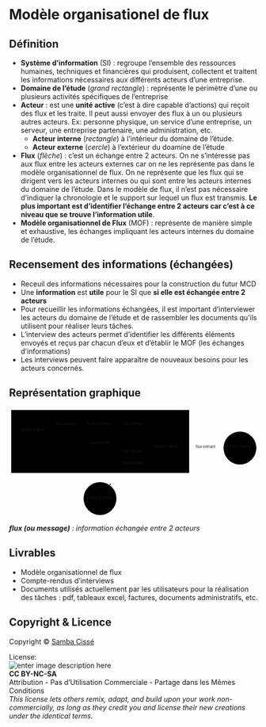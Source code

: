 <!DOCTYPE html>
<html>

<head>
  <meta charset="utf-8">
  <meta name="viewport" content="width=device-width, initial-scale=1.0">
  <title>modele-org-flux.md</title>
  <link rel="stylesheet" href="https://stackedit.io/style.css" />
</head>

<body class="stackedit">
  <div class="stackedit__html"><h1 id="modèle-organisationel-de-flux">Modèle organisationel de flux</h1>
<h2 id="définition">Définition</h2>
<ul>
<li><strong>Système d’information</strong> (SI) : regroupe l’ensemble des ressources humaines, techniques et financières qui produisent, collectent et traitent les informations nécessaires aux différents acteurs d’une entreprise.</li>
<li><strong>Domaine de l’étude</strong> (<em>grand rectangle</em>) : représente le périmètre d’une ou plusieurs activités spécifiques de l’entreprise</li>
<li><strong>Acteur</strong> : est une <strong>unité active</strong> (c’est à dire capable d’actions) qui reçoit des flux et les traite. Il peut aussi envoyer des flux à un ou plusieurs autres acteurs. Ex: personne physique, un service d’une entreprise, un serveur, une entreprise partenaire, une administration, etc.
<ul>
<li><strong>Acteur interne</strong> (<em>rectangle</em>) à l’intérieur du domaine de l’étude.</li>
<li><strong>Acteur externe</strong> (<em>cercle</em>) à l’extérieur du doamine de l’étude</li>
</ul>
</li>
<li><strong>Flux</strong> (<em>flèche</em>) : c’est un échange entre 2 acteurs. On ne s’intéresse pas aux flux entre les acteurs externes car on ne les représente pas dans le modèle organisationnel de flux. On ne représente que les flux qui se dirigent vers les acteurs internes ou qui sont entre les acteurs internes du domaine de l’étude. Dans le modèle de flux, il n’est pas nécessaire d’indiquer la chronologie et le support sur lequel un flux est transmis. <strong>Le plus important est d’identifier l’échange entre 2 acteurs car c’est à ce niveau que se trouve l’information utile</strong>.</li>
<li><strong>Modèle organisationnel de Flux</strong> (MOF) : représente de manière simple et exhaustive, les échanges impliquant les acteurs internes du domaine de l’étude.</li>
</ul>
<h2 id="recensement-des-informations-échangées">Recensement des informations (échangées)</h2>
<ul>
<li>Receuil des informations nécessaires pour la construction du futur MCD</li>
<li>Une <strong>information</strong> est <strong>utile</strong> pour le SI que <strong>si elle est échangée entre 2 acteurs</strong></li>
<li>Pour recueillir les informations échangées, il est important d’interviewer les acteurs du domaine de l’étude et de rassembler les documents qu’ils utilisent pour réaliser leurs tâches.</li>
<li>L’interview des acteurs permet d’identifier les différents éléments envoyés et reçus par chacun d’eux et d’établir le MOF (les échanges d’informations)</li>
<li>Les interviews peuvent faire apparaître de nouveaux besoins pour les acteurs concernés.</li>
</ul>
<h2 id="représentation-graphique">Représentation graphique</h2>
<div class="mermaid"><svg xmlns="http://www.w3.org/2000/svg" id="mermaid-svg-cFQ4nVkvDGmtmgea" width="100%" style="max-width: 955.671875px;" viewBox="0 0 955.671875 418.015625"><g transform="translate(-12, -12)"><g class="output"><g class="clusters"><g class="cluster" id="subGraph0" transform="translate(361.015625,140.5)" style="opacity: 1;"><rect width="682.03125" height="241" x="-341.015625" y="-120.5"></rect><g class="label"><g transform="translate(0,0)"><foreignObject width="0" height="0"><div xmlns="http://www.w3.org/1999/xhtml" style="display: inline-block; white-space: nowrap;"></div></foreignObject></g></g><text x="0" y="-106.5" fill="black" stroke="none" id="mermaid-svg-cFQ4nVkvDGmtmgeaText" style="text-anchor: middle;">Domaine de l'étude</text></g></g><g class="edgePaths"><g class="edgePath" style="opacity: 1;"><path class="path" d="M833.65625,165.5L767.84375,165.5L702.03125,165.5L677.03125,165.5" marker-end="url(#arrowhead163)" style="fill:none"></path><defs><marker id="arrowhead163" viewBox="0 0 10 10" refX="9" refY="5" markerUnits="strokeWidth" markerWidth="8" markerHeight="6" orient="auto"><path d="M 0 0 L 10 5 L 0 10 z" class="arrowheadPath" style="stroke-width: 1; stroke-dasharray: 1, 0;"></path></marker></defs></g><g class="edgePath" style="opacity: 1;"><path class="path" d="M582.7075446428571,142.5L489.234375,78L421.40625,78" marker-end="url(#arrowhead164)" style="fill:none"></path><defs><marker id="arrowhead164" viewBox="0 0 10 10" refX="9" refY="5" markerUnits="strokeWidth" markerWidth="8" markerHeight="6" orient="auto"><path d="M 0 0 L 10 5 L 0 10 z" class="arrowheadPath" style="stroke-width: 1; stroke-dasharray: 1, 0;"></path></marker></defs></g><g class="edgePath" style="opacity: 1;"><path class="path" d="M299.421875,78L232.1953125,78L166.984375,89.88442491023895" marker-end="url(#arrowhead165)" style="fill:none"></path><defs><marker id="arrowhead165" viewBox="0 0 10 10" refX="9" refY="5" markerUnits="strokeWidth" markerWidth="8" markerHeight="6" orient="auto"><path d="M 0 0 L 10 5 L 0 10 z" class="arrowheadPath" style="stroke-width: 1; stroke-dasharray: 1, 0;"></path></marker></defs></g><g class="edgePath" style="opacity: 1;"><path class="path" d="M166.46451822916666,124L232.1953125,149L360.4140625,149L489.234375,149L555.046875,157.56361283962787" marker-end="url(#arrowhead166)" style="fill:none"></path><defs><marker id="arrowhead166" viewBox="0 0 10 10" refX="9" refY="5" markerUnits="strokeWidth" markerWidth="8" markerHeight="6" orient="auto"><path d="M 0 0 L 10 5 L 0 10 z" class="arrowheadPath" style="stroke-width: 1; stroke-dasharray: 1, 0;"></path></marker></defs></g><g class="edgePath" style="opacity: 1;"><path class="path" d="M404.59065336824835,314.08105816258376L489.234375,228L569.3749375,188.5" marker-end="url(#arrowhead167)" style="fill:none"></path><defs><marker id="arrowhead167" viewBox="0 0 10 10" refX="9" refY="5" markerUnits="strokeWidth" markerWidth="8" markerHeight="6" orient="auto"><path d="M 0 0 L 10 5 L 0 10 z" class="arrowheadPath" style="stroke-width: 1; stroke-dasharray: 1, 0;"></path></marker></defs></g><g class="edgePath" style="opacity: 1;"><path class="path" d="M555.046875,173.43638716037213L489.234375,182L397.48991720025776,308.063083289997" marker-end="url(#arrowhead168)" style="fill:none"></path><defs><marker id="arrowhead168" viewBox="0 0 10 10" refX="9" refY="5" markerUnits="strokeWidth" markerWidth="8" markerHeight="6" orient="auto"><path d="M 0 0 L 10 5 L 0 10 z" class="arrowheadPath" style="stroke-width: 1; stroke-dasharray: 1, 0;"></path></marker></defs></g></g><g class="edgeLabels"><g class="edgeLabel" transform="translate(767.84375,165.5)" style="opacity: 1;"><g transform="translate(-40.8125,-13)" class="label"><foreignObject width="81.625" height="26"><div xmlns="http://www.w3.org/1999/xhtml" style="display: inline-block; white-space: nowrap;"><span class="edgeLabel">flux entrant</span></div></foreignObject></g></g><g class="edgeLabel" transform="translate(489.234375,78)" style="opacity: 1;"><g transform="translate(-40.2109375,-13)" class="label"><foreignObject width="80.421875" height="26"><div xmlns="http://www.w3.org/1999/xhtml" style="display: inline-block; white-space: nowrap;"><span class="edgeLabel">flux interne</span></div></foreignObject></g></g><g class="edgeLabel" transform="translate(232.1953125,78)" style="opacity: 1;"><g transform="translate(-40.2109375,-13)" class="label"><foreignObject width="80.421875" height="26"><div xmlns="http://www.w3.org/1999/xhtml" style="display: inline-block; white-space: nowrap;"><span class="edgeLabel">flux interne</span></div></foreignObject></g></g><g class="edgeLabel" transform="translate(360.4140625,149)" style="opacity: 1;"><g transform="translate(-40.2109375,-13)" class="label"><foreignObject width="80.421875" height="26"><div xmlns="http://www.w3.org/1999/xhtml" style="display: inline-block; white-space: nowrap;"><span class="edgeLabel">flux interne</span></div></foreignObject></g></g><g class="edgeLabel" transform="translate(489.234375,228)" style="opacity: 1;"><g transform="translate(-40.8125,-13)" class="label"><foreignObject width="81.625" height="26"><div xmlns="http://www.w3.org/1999/xhtml" style="display: inline-block; white-space: nowrap;"><span class="edgeLabel">flux entrant</span></div></foreignObject></g></g><g class="edgeLabel" transform="translate(489.234375,182)" style="opacity: 1;"><g transform="translate(-40.2421875,-13)" class="label"><foreignObject width="80.484375" height="26"><div xmlns="http://www.w3.org/1999/xhtml" style="display: inline-block; white-space: nowrap;"><span class="edgeLabel">flux sortant</span></div></foreignObject></g></g></g><g class="nodes"><g class="node" id="I" transform="translate(616.0390625,165.5)" style="opacity: 1;"><rect rx="0" ry="0" x="-60.9921875" y="-23" width="121.984375" height="46"></rect><g class="label" transform="translate(0,0)"><g transform="translate(-50.9921875,-13)"><foreignObject width="101.984375" height="26"><div xmlns="http://www.w3.org/1999/xhtml" style="display: inline-block; white-space: nowrap;">Acteur Interne</div></foreignObject></g></g></g><g class="node" id="J" transform="translate(360.4140625,78)" style="opacity: 1;"><rect rx="0" ry="0" x="-60.9921875" y="-23" width="121.984375" height="46"></rect><g class="label" transform="translate(0,0)"><g transform="translate(-50.9921875,-13)"><foreignObject width="101.984375" height="26"><div xmlns="http://www.w3.org/1999/xhtml" style="display: inline-block; white-space: nowrap;">Acteur Interne</div></foreignObject></g></g></g><g class="node" id="L" transform="translate(105.9921875,101)" style="opacity: 1;"><rect rx="0" ry="0" x="-60.9921875" y="-23" width="121.984375" height="46"></rect><g class="label" transform="translate(0,0)"><g transform="translate(-50.9921875,-13)"><foreignObject width="101.984375" height="26"><div xmlns="http://www.w3.org/1999/xhtml" style="display: inline-block; white-space: nowrap;">Acteur Interne</div></foreignObject></g></g></g><g class="node" id="G" transform="translate(896.6640625,165.5)" style="opacity: 1;"><circle x="-63.0078125" y="-23" r="63.0078125"></circle><g class="label" transform="translate(0,0)"><g transform="translate(-53.0078125,-13)"><foreignObject width="106.015625" height="26"><div xmlns="http://www.w3.org/1999/xhtml" style="display: inline-block; white-space: nowrap;">Acteur Externe</div></foreignObject></g></g></g><g class="node" id="D" transform="translate(360.4140625,359.0078125)" style="opacity: 1;"><circle x="-63.0078125" y="-23" r="63.0078125"></circle><g class="label" transform="translate(0,0)"><g transform="translate(-53.0078125,-13)"><foreignObject width="106.015625" height="26"><div xmlns="http://www.w3.org/1999/xhtml" style="display: inline-block; white-space: nowrap;">Acteur Externe</div></foreignObject></g></g></g></g></g></g></svg></div>
<p><em><strong>flux (ou message)</strong> : information échangée entre 2 acteurs</em></p>
<h2 id="livrables">Livrables</h2>
<ul>
<li>Modèle organisationnel de flux</li>
<li>Compte-rendus d’interviews</li>
<li>Documents utilisés actuellement par les utilisateurs pour la réalisation des tâches : pdf, tableaux excel, factures, documents administratifs, etc.</li>
</ul>
<h2 id="copyright--licence">Copyright &amp; Licence</h2>
<p>Copyright © <a href="http://www.sambacisse.com">Samba Cissé</a></p>
<p>License:<br>
<img src="https://licensebuttons.net/l/by-nc-sa/3.0/88x31.png" alt="enter image description here"><br>
<strong>CC BY-NC-SA</strong><br>
Attribution - Pas d’Utilisation Commerciale - Partage dans les Mêmes Conditions<br>
<em>This license lets others remix, adapt, and build upon your work non-commercially, as long as they credit you and license their new creations under the identical terms.</em></p>
</div>
</body>

</html>
